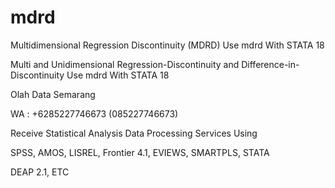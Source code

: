 # mdrd
Multidimensional Regression Discontinuity (MDRD) Use mdrd With STATA 18

Multi and Unidimensional Regression-Discontinuity and Difference-in-Discontinuity Use mdrd With STATA 18

Olah Data Semarang

WA : +6285227746673 (085227746673)

Receive Statistical Analysis Data Processing Services Using

SPSS, AMOS, LISREL, Frontier 4.1, EVIEWS, SMARTPLS, STATA

DEAP 2.1, ETC

